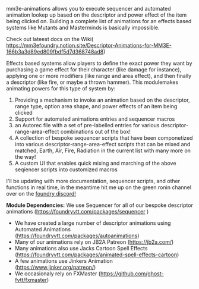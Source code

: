 mm3e-animations allows you to execute sequencer and automated animation lookep up based on the descriptor and power effect of the item being clicked on. Building a complete list of animations for an effects based systems like Mutants and Masterminds is basically impossible. 

Check out lateest docs on the Wiki( https://mm3efoundry.notion.site/Descriptor-Animations-for-MM3E-166b3a3d89ed809fbdf5d7d368748ad8)

Effects based systems allow players to define the exact power they want by purchasing a game effect for their character (like damage for instance), applying one or more modifiers (like range and area effect), and then finally a descriptor (like fire, or maybe a thrown hammer). This modulemakes animating powers for this type of system by:
1. Providing a mechanism to invoke an animation based on the descriptor, range type, option area shape, and power effects of an item being clicked
2. Support for automated animations entries and sequencer macros
3. an Autorec file with a set of pre-labelled entries for various descriptor-range-area-effect combinations out of the box!
4. A collection of bespoke sequencer scripts that have been componetized into various descriptor-range-area-effect scripts that can be mixed and matched, Earth, Air, Fire, Radiation in the current list with many more on the way!
5. A custom UI that enables quick mixing and marching of the above seqiencer scripts into customized macros

I'll be updating with more documentation, sequencer scripts, and other functions in real time,  in the meantime hit me up on the green ronin channel over on the <a href="https://discord.com/channels/170995199584108546">foundry discord!</a>


**Module Dependencies:**
We use Sequencer for all of our bespoke descriptor animations (https://foundryvtt.com/packages/sequencer )
- We have created a large number of descriptor animations using Automated Animations (https://foundryvtt.com/packages/autoanimations)
- Many of our animations rely on JB2A Patreon (https://jb2a.com/)
- Many animations also use Jacks Cartoon Spell Effects (https://foundryvtt.com/packages/animated-spell-effects-cartoon)
- A few animations use Jinkers Animation  (https://www.jinker.org/patreon/)
- We occasionaly rely on  FXMaster (https://github.com/ghost-fvtt/fxmaster)
